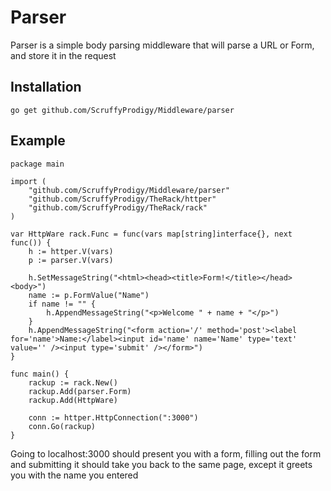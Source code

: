 #	Parser
Parser is a simple body parsing middleware that will parse a URL or Form, and store it in the request

## 	Installation
`go get github.com/ScruffyProdigy/Middleware/parser`

## 	Example

    package main

	import (
		"github.com/ScruffyProdigy/Middleware/parser"
		"github.com/ScruffyProdigy/TheRack/httper"
		"github.com/ScruffyProdigy/TheRack/rack"
	)

	var HttpWare rack.Func = func(vars map[string]interface{}, next func()) {
		h := httper.V(vars)
		p := parser.V(vars)

		h.SetMessageString("<html><head><title>Form!</title></head><body>")
		name := p.FormValue("Name")
		if name != "" {
			h.AppendMessageString("<p>Welcome " + name + "</p>")
		}
		h.AppendMessageString("<form action='/' method='post'><label for='name'>Name:</label><input id='name' name='Name' type='text' value='' /><input type='submit' /></form>")
	}

	func main() {
		rackup := rack.New()
		rackup.Add(parser.Form)
		rackup.Add(HttpWare)

		conn := httper.HttpConnection(":3000")
		conn.Go(rackup)
	}
	
	
Going to localhost:3000 should present you with a form, filling out the form and submitting it should take you back to the same page, except it greets you with the name you entered